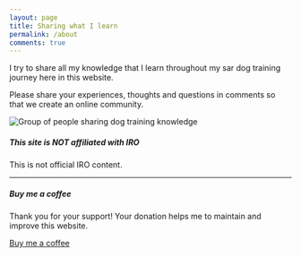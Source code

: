 ```yaml
---
layout: page
title: Sharing what I learn
permalink: /about
comments: true
---
```


<div class="row justify-content-between">
   <div class="col-md-8 pr-5">
      <p>I try to share all my knowledge that I learn throughout my sar dog training journey here in this website.</p>
      <p>Please share your experiences, thoughts and questions in comments so that we create an online community.</p>
      <p class="mb-5"><img class="shadow-lg" src="{{site.baseurl}}/assets/images/about.jpeg" alt="Group of people sharing dog training knowledge" /></p>
   </div>
   <div class="col-md-4">
      <div class="sticky-top sticky-top-80">
         <h5>This site is NOT affiliated with IRO</h5>
         <p>This is not official IRO content.</p>
         <hr>
         <h5>Buy me a coffee</h5>
         <p>Thank you for your support! Your donation helps me to maintain and improve this website.</p>
         <a href="/donate/" class="btn btn-warning">Buy me a coffee</a> 
      </div>
   </div>
</div>